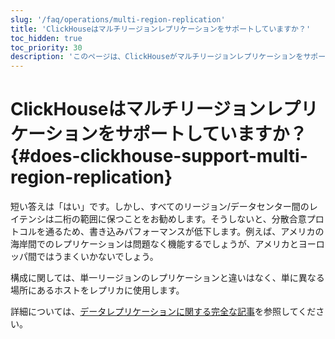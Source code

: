 ```yaml
---
slug: '/faq/operations/multi-region-replication'
title: 'ClickHouseはマルチリージョンレプリケーションをサポートしていますか？'
toc_hidden: true
toc_priority: 30
description: 'このページは、ClickHouseがマルチリージョンレプリケーションをサポートしているかどうかについて回答します。'
---
```





# ClickHouseはマルチリージョンレプリケーションをサポートしていますか？ {#does-clickhouse-support-multi-region-replication}

短い答えは「はい」です。しかし、すべてのリージョン/データセンター間のレイテンシは二桁の範囲に保つことをお勧めします。そうしないと、分散合意プロトコルを通るため、書き込みパフォーマンスが低下します。例えば、アメリカの海岸間でのレプリケーションは問題なく機能するでしょうが、アメリカとヨーロッパ間ではうまくいかないでしょう。

構成に関しては、単一リージョンのレプリケーションと違いはなく、単に異なる場所にあるホストをレプリカに使用します。

詳細については、[データレプリケーションに関する完全な記事](../../engines/table-engines/mergetree-family/replication.md)を参照してください。
